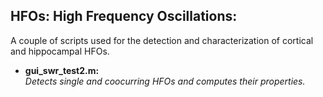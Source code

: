 ## **HFOs: High Frequency Oscillations:**
A couple of scripts used for the detection and characterization of cortical and hippocampal HFOs.

* **gui_swr_test2.m:**  
*Detects single and coocurring HFOs and computes their properties.* 

